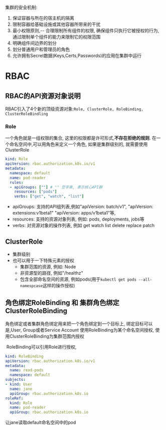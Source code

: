 集群的安全机制:

1. 保证容器与所在的宿主机的隔离
2. 限制容器给基础设施或其他容器所带来的干扰
3. 最小权限原则,-- 合理限制所有组件的权限, 确保组件只执行它被授权的行为,通过限制单个组件的能力来限制它的权限范围
4. 明确组件间边界的划分
5. 划分普通用户和管理员的角色
6. 允许拥有Secret数据(Keys,Certs,Passwords)的应用在集群中运行

# RBAC

## RBAC的API资源对象说明

RBAC引入了4个新的顶级资源对象:`Role, ClusterRole, RoleBinding, ClusterRoleBindling`

### Role

一个角色就是一组权限的集合, 这里的权限都是许可形式,**不存在拒绝的规则**. 在一个命名空间中,可以用角色来定义一个角色, 如果是集群级别的, 就需要使用ClusterRole

```yaml
kind: Role
apiVersion: rbac.authorization.k8s.io/v1
metadata:
  namespace: default
  name: pod-reader
  rules:
  - apiGroups: [""] # "" 空字串, 表示核心API群
    resources: ["pods"]
    verbs: ["get", "watch", "list"]
```

- apiGroups: 支持的API组列表,例如"apiVersion: batch/v1", "apiVersion: extensions:v1beta1" "apiVersion: apps/v1beta1"等,
- resources: 支持的资源对象列表, 例如: pods, deployments, jobs等
- verbs: 对资源对象的操作列表, 例如 get watch list delete replace patch 

## ClusterRole

- 集群级别
- 也可以用于一下特殊元素的授权
  - 集群范围的资源, 例如: Node
  - 非资源型的路径, 例如"/healthz"
  - 包含全部命名空间的资源, 例如pods(用于`kubectl get pods --all-namespcase`这样的操作授权)
## 角色绑定RoleBinding 和 集群角色绑定 ClusterRoleBinding

角色绑定或者集群角色绑定用来把一个角色绑定到一个目标上, 绑定目标可以是,User, Group或者Service Account 使用RoleBinding为某个命名空间授权, 使用ClusterRoleBinding为集群范围内授权

​	RoleBinding可以引用Role进行授权,

```yaml
kind: RoleBinding
apiVersion: rbac.authorization.k8s.io/v1
metadata:
  name: read-pods
  namespace: default
subjects:
- kind: User
  name: jane
  apiGroup: rbac.authorization.k8s.io
roleRef:
  kind: Role
  name: pod-reader
  apiGroup: rbac.authorization.k8s.io
```

让jane读取default命名空间中的pod

